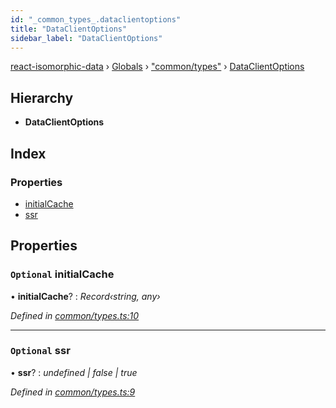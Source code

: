 ```yaml
---
id: "_common_types_.dataclientoptions"
title: "DataClientOptions"
sidebar_label: "DataClientOptions"
---
```


[react-isomorphic-data](../index.md) › [Globals](../globals.md) › ["common/types"](../modules/_common_types_.md) › [DataClientOptions](_common_types_.dataclientoptions.md)

## Hierarchy

* **DataClientOptions**

## Index

### Properties

* [initialCache](_common_types_.dataclientoptions.md#optional-initialcache)
* [ssr](_common_types_.dataclientoptions.md#optional-ssr)

## Properties

### `Optional` initialCache

• **initialCache**? : *Record‹string, any›*

*Defined in [common/types.ts:10](https://github.com/jackyef/react-isomorphic-data/blob/6412682/packages/react-isomorphic-data/src/common/types.ts#L10)*

___

### `Optional` ssr

• **ssr**? : *undefined | false | true*

*Defined in [common/types.ts:9](https://github.com/jackyef/react-isomorphic-data/blob/6412682/packages/react-isomorphic-data/src/common/types.ts#L9)*
